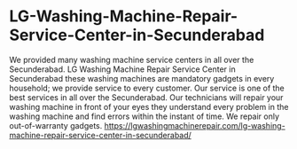 # LG-Washing-Machine-Repair-Service-Center-in-Secunderabad
We provided many washing machine service centers in all over the Secunderabad. LG Washing Machine Repair Service Center in Secunderabad these washing machines are mandatory gadgets in every household; we provide service to every customer. Our service is one of the best services in all over the Secunderabad. Our technicians will repair your washing machine in front of your eyes they understand every problem in the washing machine and find errors within the instant of time. We repair only out-of-warranty gadgets. https://lgwashingmachinerepair.com/lg-washing-machine-repair-service-center-in-secunderabad/
